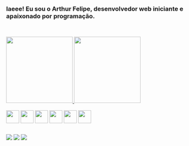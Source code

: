 ### Iaeee! Eu sou o Arthur Felipe, desenvolvedor web iniciante e apaixonado por programação.

##
<br>
<div>
  <a href="https://github.com/arthurfaraujo/">
    <img height="180em" src="https://github-readme-stats.vercel.app/api?username=arthurfaraujo&show_icons=true&theme=nightowl&include_all_commits=true&count_private=true"></img>
    <img height="180em" src="https://github-readme-stats.vercel.app/api/top-langs/?username=arthurfaraujo&layout=compact&langs_count=16&theme=nightowl"></img>
  </a>
</div>
<br>
<div style="display: inline-block">
  <img align="center" width="35" src="https://cdn.jsdelivr.net/gh/devicons/devicon/icons/python/python-original.svg" />
  <img align="center" width="35" src="https://cdn.jsdelivr.net/gh/devicons/devicon/icons/javascript/javascript-original.svg" />
  <img align="center" width="35" src="https://cdn.jsdelivr.net/gh/devicons/devicon/icons/typescript/typescript-plain.svg" />
  <img align="center" width="35" src="https://cdn.jsdelivr.net/gh/devicons/devicon/icons/react/react-original.svg" />
  <img align="center" width="35" src="https://cdn.jsdelivr.net/gh/devicons/devicon/icons/html5/html5-original.svg" />
  <img align="center" width="35" src="https://cdn.jsdelivr.net/gh/devicons/devicon/icons/css3/css3-original.svg" />
</div>

##

<div>
  <a href="https://www.linkedin.com/in/arthfelaraujo"><img src="https://img.shields.io/badge/LinkedIn-0077B5?style=for-the-badge&logo=linkedin&logoColor=white"></img></a>
  <a href="https://www.instagram.com/artufp/"><img src="https://img.shields.io/badge/Instagram-E4405F?style=for-the-badge&logo=instagram&logoColor=white"></img></a>
  <a href="mailto:arthurfelipe5567@gmail.com"><img src="https://img.shields.io/badge/Gmail-D14836?style=for-the-badge&logo=gmail&logoColor=white"></img></a>
</div>
<br>
